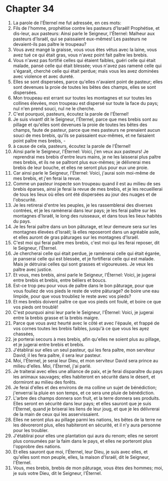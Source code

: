 # Chapter 34

1. La parole de l'Éternel me fut adressée, en ces mots:
2. Fils de l'homme, prophétise contre les pasteurs d'Israël! Prophétise, et dis-leur, aux pasteurs: Ainsi parle le Seigneur, l'Éternel: Malheur aux pasteurs d'Israël, qui se paissaient eux-mêmes! Les pasteurs ne devaient-ils pas paître le troupeau?
3. Vous avez mangé la graisse, vous vous êtes vêtus avec la laine, vous avez tué ce qui était gras, vous n'avez point fait paître les brebis.
4. Vous n'avez pas fortifié celles qui étaient faibles, guéri celle qui était malade, pansé celle qui était blessée; vous n'avez pas ramené celle qui s'égarait, cherché celle qui était perdue; mais vous les avez dominées avec violence et avec dureté.
5. Elles se sont dispersées, parce qu'elles n'avaient point de pasteur; elles sont devenues la proie de toutes les bêtes des champs, elles se sont dispersées.
6. Mon troupeau est errant sur toutes les montagnes et sur toutes les collines élevées, mon troupeau est dispersé sur toute la face du pays; nul n'en prend souci, nul ne le cherche.
7. C'est pourquoi, pasteurs, écoutez la parole de l'Éternel!
8. Je suis vivant! dit le Seigneur, l'Éternel, parce que mes brebis sont au pillage et qu'elles sont devenues la proie de toutes les bêtes des champs, faute de pasteur, parce que mes pasteurs ne prenaient aucun souci de mes brebis, qu'ils se paissaient eux-mêmes, et ne faisaient point paître mes brebis, -
9. à cause de cela, pasteurs, écoutez la parole de l'Éternel!
10. Ainsi parle le Seigneur, l'Éternel: Voici, j'en veux aux pasteurs! Je reprendrai mes brebis d'entre leurs mains, je ne les laisserai plus paître mes brebis, et ils ne se paîtront plus eux-mêmes; je délivrerai mes brebis de leur bouche, et elles ne seront plus pour eux une proie.
11. Car ainsi parle le Seigneur, l'Éternel: Voici, j'aurai soin moi-même de mes brebis, et j'en ferai la revue.
12. Comme un pasteur inspecte son troupeau quand il est au milieu de ses brebis éparses, ainsi je ferai la revue de mes brebis, et je les recueillerai de tous les lieux où elles ont été dispersées au jour des nuages et de l'obscurité.
13. Je les retirerai d'entre les peuples, je les rassemblerai des diverses contrées, et je les ramènerai dans leur pays; je les ferai paître sur les montagnes d'Israël, le long des ruisseaux, et dans tous les lieux habités du pays.
14. Je les ferai paître dans un bon pâturage, et leur demeure sera sur les montagnes élevées d'Israël; là elles reposeront dans un agréable asile, et elles auront de gras pâturages sur les montagnes d'Israël.
15. C'est moi qui ferai paître mes brebis, c'est moi qui les ferai reposer, dit le Seigneur, l'Éternel.
16. Je chercherai celle qui était perdue, je ramènerai celle qui était égarée, je panserai celle qui est blessée, et je fortifierai celle qui est malade. Mais je détruirai celles qui sont grasses et vigoureuses. Je veux les paître avec justice.
17. Et vous, mes brebis, ainsi parle le Seigneur, l'Éternel: Voici, je jugerai entre brebis et brebis, entre béliers et boucs.
18. Est-ce trop peu pour vous de paître dans le bon pâturage, pour que vous fouliez de vos pieds le reste de votre pâturage? de boire une eau limpide, pour que vous troubliez le reste avec vos pieds?
19. Et mes brebis doivent paître ce que vos pieds ont foulé, et boire ce que vos pieds ont troublé!
20. C'est pourquoi ainsi leur parle le Seigneur, l'Éternel: Voici, je jugerai entre la brebis grasse et la brebis maigre.
21. Parce que vous avez heurté avec le côté et avec l'épaule, et frappé de vos cornes toutes les brebis faibles, jusqu'à ce que vous les ayez chassées,
22. je porterai secours à mes brebis, afin qu'elles ne soient plus au pillage, et je jugerai entre brebis et brebis.
23. J'établirai sur elles un seul pasteur, qui les fera paître, mon serviteur David; il les fera paître, il sera leur pasteur.
24. Moi, l'Éternel, je serai leur Dieu, et mon serviteur David sera prince au milieu d'elles. Moi, l'Éternel, j'ai parlé.
25. Je traiterai avec elles une alliance de paix, et je ferai disparaître du pays les animaux sauvages; elles habiteront en sécurité dans le désert, et dormiront au milieu des forêts.
26. Je ferai d'elles et des environs de ma colline un sujet de bénédiction; j'enverrai la pluie en son temps, et ce sera une pluie de bénédiction.
27. L'arbre des champs donnera son fruit, et la terre donnera ses produits. Elles seront en sécurité dans leur pays; et elles sauront que je suis l'Éternel, quand je briserai les liens de leur joug, et que je les délivrerai de la main de ceux qui les asservissaient.
28. Elles ne seront plus au pillage parmi les nations, les bêtes de la terre ne les dévoreront plus, elles habiteront en sécurité, et il n'y aura personne pour les troubler.
29. J'établirai pour elles une plantation qui aura du renom; elles ne seront plus consumées par la faim dans le pays, et elles ne porteront plus l'opprobre des nations.
30. Et elles sauront que moi, l'Éternel, leur Dieu, je suis avec elles, et qu'elles sont mon peuple, elles, la maison d'Israël, dit le Seigneur, l'Éternel.
31. Vous, mes brebis, brebis de mon pâturage, vous êtes des hommes; moi, je suis votre Dieu, dit le Seigneur, l'Éternel.

